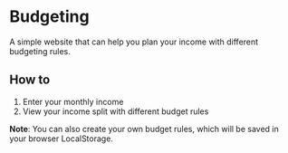 # Budgeting

A simple website that can help you plan your income with different budgeting rules.

## How to

1. Enter your monthly income
2. View your income split with different budget rules

**Note**: You can also create your own budget rules, which will be saved in your browser LocalStorage.
